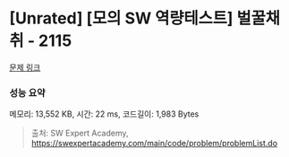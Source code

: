 # [Unrated] [모의 SW 역량테스트] 벌꿀채취 - 2115 

[문제 링크](https://swexpertacademy.com/main/code/problem/problemDetail.do?contestProbId=AV5V4A46AdIDFAWu) 

### 성능 요약

메모리: 13,552 KB, 시간: 22 ms, 코드길이: 1,983 Bytes



> 출처: SW Expert Academy, https://swexpertacademy.com/main/code/problem/problemList.do